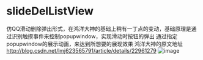 # slideDelListView
仿QQ滑动删除弹出形式，在鸿洋大神的基础上稍有一丁点的变动，基础原理是通过识别触摸事件来控制popupwindow，实现滑动时按钮的弹出
通过指定popupwindow的展示动画，来达到所想要的展现效果
鸿洋大神的原文地址
http://blog.csdn.net/lmj623565791/article/details/22961279
![image](https://github.com/DarkReal/slideDelListView/app/src/main/res/drawable/slideDel.gif )
